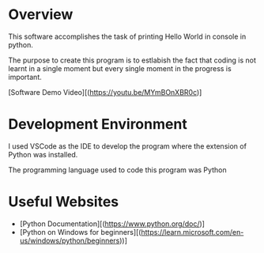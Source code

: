 # Overview



This software accomplishes the task of printing Hello World in console in python.

The purpose to create this program is to estlabish the fact that coding is not learnt in a single moment but every single moment in the progress is important.



[Software Demo Video][(https://youtu.be/MYmBOnXBR0c)]

# Development Environment

I used VSCode as the IDE to develop the program where the extension of Python was installed.

The programming language used to code this program was Python

# Useful Websites


* [Python Documentation][(https://www.python.org/doc/)]
* [Python on Windows for beginners][(https://learn.microsoft.com/en-us/windows/python/beginners))]
